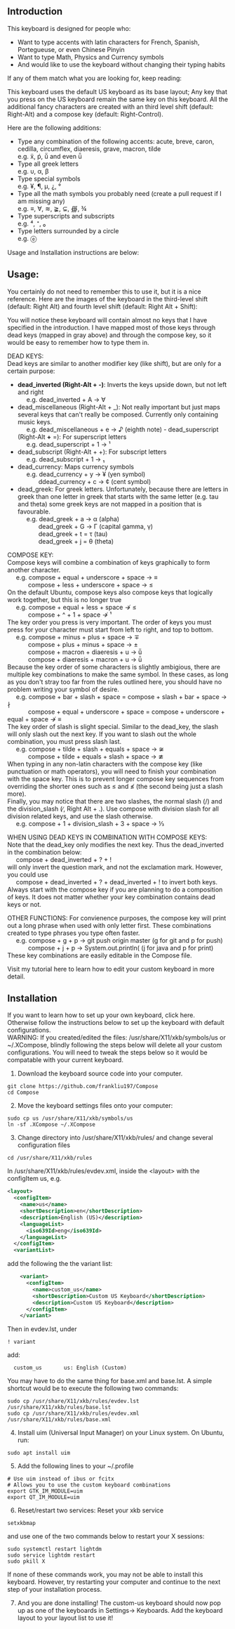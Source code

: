 ## Introduction

This keyboard is designed for people who:
  - Want to type accents with latin characters for French, Spanish, Portegueuse, or even Chinese Pinyin
  - Want to type Math, Physics and Currency symbols
  - And would like to use the keyboard without changing their typing habits

If any of them match what you are looking for, keep reading:

This keyboard uses the default US keyboard as its base layout; Any key that you press on the US keyboard remain the same key on this keyboard. All the additional fancy characters
are created with an third level shift (default: Right-Alt) and a compose key (default: Right-Control). 

Here are the following additions:
  - Type any combination of the following accents: acute, breve, caron, cedilla, circumflex, diaeresis, grave, macron, tilde  
    e.g. ẍ, ṕ, ṻ and even ǖ   
  - Type all greek letters  
    e.g. υ, α, β  
  - Type special symbols  
    e.g. ¥, ¶, µ, ¿, °  
  - Type all the math symbols you probably need (create a pull request if I am missing any)  
    e.g. ≡, ∀, ≋, ≩, ⊊, ∰, ¾  
  - Type superscripts and subscripts  
    e.g. ⁴, ⁺, ₀   
  - Type letters surrounded by a circle  
    e.g. ⓔ


Usage and Installation instructions are below:

## Usage: 

You certainly do not need to remember this to use it, but it is a nice reference. Here are the images of the keyboard in the third-level shift (default: Right Alt)  and fourth level shift (default: Right Alt + Shift):


You will notice these keyboard will contain almost no keys that I have specified in the introduction. I have mapped most of those keys through dead keys (mapped in gray above) and through the compose key, so it would be easy to remember how to type them in.

DEAD KEYS:  
Dead keys are similar to another modifier key (like shift), but are only for a certain purpose:
- **dead\_inverted (Right-Alt \+ -)**: Inverts the keys upside down, but not left and right  
  &nbsp;&nbsp;&nbsp;&nbsp;&nbsp;e.g.  dead_inverted + A → ∀  
- dead_miscellaneous (Right-Alt +  \_): Not really important but just maps several keys that can't really be composed. Currently only containing music keys.  
  &nbsp;&nbsp;&nbsp;&nbsp;&nbsp;e.g. dead_miscellaneous + e → ♪ (eighth note)  - dead_superscript (Right-Alt **+** =): For superscript letters  
  &nbsp;&nbsp;&nbsp;&nbsp;&nbsp;e.g. dead_superscript + 1 → ¹  
- dead_subscript (Right-Alt + +): For subscript letters  
  &nbsp;&nbsp;&nbsp;&nbsp;&nbsp;e.g. dead_subscript + 1 → ₁  
- dead_currency: Maps currency symbols    
  &nbsp;&nbsp;&nbsp;&nbsp;&nbsp;e.g. dead_currency + y → ¥ (yen symbol)  
  &nbsp;&nbsp;&nbsp;&nbsp;&nbsp;&nbsp;&nbsp;&nbsp;&nbsp;&nbsp;&nbsp;&nbsp;ddead_currency + c → ¢ (cent symbol)  
- dead_greek: For greek letters. Unfortunately, because there are letters in greek than one letter in greek that starts with the same letter (e.g. tau and theta)
some greek keys are not mapped in a position that is favourable.  
&nbsp;&nbsp;&nbsp;&nbsp;&nbsp;e.g. dead_greek + a → α (alpha)   
&nbsp;&nbsp;&nbsp;&nbsp;&nbsp;&nbsp;&nbsp;&nbsp;&nbsp;&nbsp;&nbsp;&nbsp;dead_greek + G → Γ (capital gamma, γ)    
&nbsp;&nbsp;&nbsp;&nbsp;&nbsp;&nbsp;&nbsp;&nbsp;&nbsp;&nbsp;&nbsp;&nbsp;dead_greek + t = τ (tau)   
&nbsp;&nbsp;&nbsp;&nbsp;&nbsp;&nbsp;&nbsp;&nbsp;&nbsp;&nbsp;&nbsp;&nbsp;dead_greek + j = θ (theta)   

COMPOSE KEY:  
Compose keys will combine a combination of keys graphically to form another character.   
&nbsp;&nbsp;&nbsp;&nbsp;&nbsp;e.g. compose + equal + underscore + space →  ≡     
&nbsp;&nbsp;&nbsp;&nbsp;&nbsp;&nbsp;&nbsp;&nbsp;&nbsp;&nbsp;&nbsp;&nbsp;compose + less + underscore + space → ≤    
On the default Ubuntu, compose keys also compose keys that logically work together, but this is no longer true   
&nbsp;&nbsp;&nbsp;&nbsp;&nbsp;e.g. compose + equal + less + space ↛  ≤    
&nbsp;&nbsp;&nbsp;&nbsp;&nbsp;&nbsp;&nbsp;&nbsp;&nbsp;&nbsp;&nbsp;&nbsp;compose + ^ + 1 + space ↛ ¹    
The key order you press is very important. The order of keys you must press for your character must start from left to right, and top to bottom.  
&nbsp;&nbsp;&nbsp;&nbsp;&nbsp;e.g. compose + minus + plus + space → ∓   
&nbsp;&nbsp;&nbsp;&nbsp;&nbsp;&nbsp;&nbsp;&nbsp;&nbsp;&nbsp;&nbsp;&nbsp;compose + plus + minus + space → ±  
&nbsp;&nbsp;&nbsp;&nbsp;&nbsp;&nbsp;&nbsp;&nbsp;&nbsp;&nbsp;&nbsp;&nbsp;compose + macron + diaeresis + u → ṻ   
&nbsp;&nbsp;&nbsp;&nbsp;&nbsp;&nbsp;&nbsp;&nbsp;&nbsp;&nbsp;&nbsp;&nbsp;compose + diaeresis + macron + u → ǖ  
Because the key order of some characters is slightly ambigious, there are multiple key combinations to make the same symbol. In these cases, as long as you don't stray too far from the rules outlined here, you should have no problem writing your symbol of desire.    
&nbsp;&nbsp;&nbsp;&nbsp;&nbsp;e.g. compose + bar + slash + space = compose + slash + bar + space → ∤  
&nbsp;&nbsp;&nbsp;&nbsp;&nbsp;&nbsp;&nbsp;&nbsp;&nbsp;&nbsp;&nbsp;&nbsp;compose + equal + underscore + space = compose + underscore + equal + space ↛ ≡  
The key order of slash is slight special. Similar to the dead_key, the slash will only slash out the next key. If you want to slash out the whole combination, you must press slash last.  
&nbsp;&nbsp;&nbsp;&nbsp;&nbsp;e.g. compose + tilde + slash + equals + space → ≆  
&nbsp;&nbsp;&nbsp;&nbsp;&nbsp;&nbsp;&nbsp;&nbsp;&nbsp;&nbsp;&nbsp;&nbsp;compose + tilde + equals + slash + space → ≇  
When typing in any non-latin characters with the compose key (like punctuation or math operators), you will need to finish your combination with the space key. This is to prevent longer compose key sequences from overriding the shorter ones
such as ≤ and ≰ (the second being just a slash more).  
Finally, you may notice that there are two slashes, the normal slash (/) and the division_slash (∕, Right Alt + .). Use compose with division slash for all division related keys, and use the slash otherwise.  
&nbsp;&nbsp;&nbsp;&nbsp;&nbsp;e.g. compose + 1 + division_slash + 3 + space → ⅓     


WHEN USING DEAD KEYS IN COMBINATION WITH COMPOSE KEYS:  
Note that the dead_key only modifies the next key. Thus the dead_inverted in the combination below:   
&nbsp;&nbsp;&nbsp;&nbsp;&nbsp;compose + dead_inverted + ? + !   
will only invert the question mark, and not the exclamation mark. However, you could use   
&nbsp;&nbsp;&nbsp;&nbsp;&nbsp;compose + dead_inverted + ? + dead_inverted + !   to invert both keys.  
Always start with the compose key if you are planning to do a composition of keys. It does not matter whether your key combination contains dead keys or not.  

OTHER FUNCTIONS:
For convienence purposes, the compose key will print out a long phrase when used with only letter first. These combinations created to type phrases you type often faster.  
&nbsp;&nbsp;&nbsp;&nbsp;&nbsp;e.g. compose + g + p → git push origin master      (g for git and p for push)  
&nbsp;&nbsp;&nbsp;&nbsp;&nbsp;&nbsp;&nbsp;&nbsp;&nbsp;&nbsp;&nbsp;&nbsp;compose + j + p → System.out.println(         (j for java and p for print)  
These key combinations are easily editable in the Compose file.  

Visit my tutorial here to learn how to edit your custom keyboard in more detail.  


## Installation

If you want to learn how to set up your own keyboard, click here.  
Otherwise follow the instructions below to set up the keyboard with default configurations.  
WARNING: If you created/edited the files: /usr/share/X11/xkb/symbols/us or ~/.XCompose, blindly following the steps below will delete all your custom configurations. You will need to tweak the steps below so it would be compatable with your current keyboard.  

1. Download the keyboard source code into your computer.
```
git clone https://github.com/frankliu197/Compose 
cd Compose
```
2. Move the keyboard settings files onto your computer:
```
sudo cp us /usr/share/X11/xkb/symbols/us
ln -sf .XCompose ~/.XCompose
``` 
3. Change directory into /usr/share/X11/xkb/rules/ and change several configuration files
```
cd /usr/share/X11/xkb/rules
```
In /usr/share/X11/xkb/rules/evdev.xml, inside the \<layout\> with the configItem us, e.g. 
```xml
<layout>
  <configItem>
    <name>us</name>
    <shortDescription>en</shortDescription>
    <description>English (US)</description>
    <languageList>
      <iso639Id>eng</iso639Id>
    </languageList>
  </configItem>
  <variantList>
```
add the following the the variant list:
```xml
    <variant>
      <configItem>
        <name>custom_us</name>
        <shortDescription>Custom US Keyboard</shortDescription>
        <description>Custom US Keyboard</description>
      </configItem>
    </variant>
```
Then in evdev.lst, under 
```
! variant
```
   add: 
```
  custom_us       us: English (Custom)
```
You may have to do the same thing for base.xml and base.lst. A simple shortcut would be to execute the following two commands:
```
sudo cp /usr/share/X11/xkb/rules/evdev.lst /usr/share/X11/xkb/rules/base.lst
sudo cp /usr/share/X11/xkb/rules/evdev.xml /usr/share/X11/xkb/rules/base.xml
```

4. Install uim (Universal Input Manager) on your Linux system. On Ubuntu, run:
```
sudo apt install uim
```
5. Add the following lines to your ~/.profile
```
# Use uim instead of ibus or fcitx
# Allows you to use the custom keyboard combinations
export GTK_IM_MODULE=uim
export QT_IM_MODULE=uim
```

6. Reset/restart two services:
Reset your xkb service
```
setxkbmap
```
and use one of the two commands below to restart your X sessions:
```
sudo systemctl restart lightdm
sudo service lightdm restart
sudo pkill X
```
If none of these commands work, you may not be able to install this keyboard. However, try restarting your computer and continue to the next step of your installation process.

7. And you are done installing! The custom-us keyboard should now pop up as one of the keyboards in Settings→ Keyboards. Add the keyboard layout to your layout list to use it!
